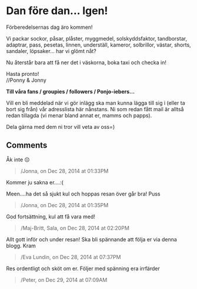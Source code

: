 # Dan före dan... Igen!


Förberedelsernas dag äro kommen!

Vi packar sockor, påsar, plåster, myggmedel, solskyddsfaktor, tandborstar, adaptrar, pass, pesetas, linnen, underställ, kameror, solbrillor, västar, shorts, sandaler, löpsaker... har vi glömt nåt?

Nu återstår bara att få ner det i väskorna, boka taxi och checka in!

Hasta pronto!  
//Ponny & Jonny


**Till våra fans / groupies / followers / Ponjo-iebers...**

Vill en bli meddelad när vi gör inlägg ska man kunna lägga till sig i (eller ta bort sig från) vår adresslista här nånstans. Ni som redan fått mail är alltså redan tillagda (vi menar bland annat er, mamms och papps).

Dela gärna med dem ni tror vill veta av oss=)

## Comments

Åk inte 😔
> /Jonna, on Dec 28, 2014 at 01:33PM

Kommer ju sakna er....:( 

Meen....ha det så sjukt kul och hoppas resan över går bra! 
Puss
> /Jonna, on Dec 28, 2014 at 01:35PM

God fortsättning, kul att få vara med!
> /Maj-Britt, Sala, on Dec 28, 2014 at 02:20PM

Allt gott inför och under resan! 
Ska bli spännande att följa er via denna blogg. 
Kram
> /Eva Lundin, on Dec 28, 2014 at 07:37PM

Res ordentligt och sköt om er. 
Följer med spänning era irrfärder
> /Peter, on Dec 29, 2014 at 07:09AM
